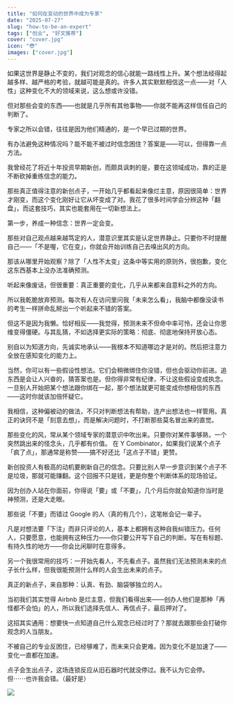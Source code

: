 ```yaml
---
title: "如何在变动的世界中成为专家"
date: "2025-07-27"
slug: "how-to-be-an-expert"
tags: ["创业", "好文推荐"]
cover: "cover.jpg"
icon: "😎"
images: ["cover.jpg"]
---
```

如果这世界是静止不变的，我们对观念的信心就能一路线性上升。某个想法经得起越多样、越严格的考验，就越可能是真的。许多人其实默默相信这一点——对「人性」这种变化不大的领域来说，这么想或许没错。



但对那些会变的东西——也就是几乎所有其他事物——你就不能再这样信任自己的判断了。



专家之所以会错，往往是因为他们精通的，是一个早已过期的世界。



有办法避免这种情况吗？能不能不被过时信念困住？答案是——可以，但得靠一点方法。



我曾经花了将近十年投资早期新创，而颇具讽刺的是，要在这领域成功，靠的正是不断砍掉重练信念的能力。



那些真正值得注意的新创点子，一开始几乎都看起来像烂主意，原因很简单：世界才刚变，而这个变化刚好让它从坏变成了对。我花了很多时间学会分辨这种「翻盘」，而这套技巧，其实也能套用在一切新想法上。



第一步，养成一种信念：世界一定会变。



那些对自己观点越来越笃定的人，潜意识里其实是认定世界静止。只要你不时提醒自己——「不是喔，它在变」，你就会开始训练自己去嗅出风的方向。



那该从哪里开始观察？除了「人性不太变」这条中等实用的原则外，很抱歉，变化这东西基本上没办法准确预测。



听起来像废话，但很重要：真正重要的变化，几乎从来都来自意料之外的方向。



所以我乾脆放弃预测。每次有人在访问里问我「未来怎么看」，我脑中都像没读书的考生一样拼命乱掰出一个听起来不错的答案。



但这不是因为我懒。恰好相反——我觉得，预测未来不但命中率可怜，还会让你思维变得僵硬。与其乱猜，不如选择更实际的策略：彻底、彻底地保持开放心态。



别自以为知道方向，先诚实地承认——我根本不知道哪边才是对的。然后把注意力全放在感知变化的能力上。



当然，你可以有一些假设性想法。它们会稍微绑住你没错，但也会驱动你前进。追东西是会让人兴奋的，猜答案也是。但你得非常有纪律，不让这些假设变成执念。
一旦别人开始把某个想法跟你绑在一起，那个想法就更可能变成你想相信的东西——这时你就该加倍怀疑它。



我相信，这种偏被动的做法，不只对判断想法有帮助，连产出想法也一样管用。真正的诀窍不是「刻意去想」，而是解决问题时，不打断那些莫名冒出来的直觉。



那些变化的风，常从某个领域专家的潜意识中吹出来。只要你对某件事够熟，一个突然跳出来的怪念头，几乎都有价值。
在 Y Combinator，如果我们说某个点子「疯了点」，那通常是称赞——搞不好还比「这点子不错」更赞。



新创投资人有极高的动机要刷新自己的信念。只要比别人早一步意识到某个点子不是垃圾，那就可能赚翻。这个回报不只是钱，更是你整个判断体系的现场验证。



因为创办人站在你面前，你得说「要」或「不要」，几个月后你就会知道你当时是神预测，还是大走眼。



那些说「不要」而错过 Google 的人（真的有几个），这笔帐会记一辈子。



凡是对想法要「下注」而非只评论的人，基本上都拥有这种自我纠错压力。任何人，只要愿意，也能拥有这种压力——你只要公开写下自己的判断。写在有标题、有持久性的地方——你会比闲聊时在意得多。



另一个我很常用的技巧：一开始先看人，不先看点子。虽然我们无法预测未来的点子长什么样，但我很能预测什么样的人会生出未来的点子。



真正的新点子，来自那种：认真、有劲、脑袋够独立的人。



当初我们其实觉得 Airbnb 是烂主意，但我们看得出来——创办人他们是那种「再怪都不会怕」的人，所以我们选择先信人、再信点子，最后押对了。



这招其实通用：想要快一点知道自己什么观念已经过时了？那就去跟那些会打破你观念的人当朋友。



不被自己的专业反困住，已经够难了，而未来只会更难。因为变化不是加速了——变化一直都在加速。



点子会生出点子，这场连锁反应从旧石器时代就没停过。我不认为它会停。
但⋯⋯也许我会错。（最好是）




![](https://prod-files-secure.s3.us-west-2.amazonaws.com/112d0858-5090-4d34-a606-b75eb8d65fd2/46476355-9cf3-4e99-9b7a-3531bc426380/1000202064.png?X-Amz-Algorithm=AWS4-HMAC-SHA256&X-Amz-Content-Sha256=UNSIGNED-PAYLOAD&X-Amz-Credential=ASIAZI2LB4664F2KVFPN%2F20250926%2Fus-west-2%2Fs3%2Faws4_request&X-Amz-Date=20250926T184109Z&X-Amz-Expires=3600&X-Amz-Security-Token=IQoJb3JpZ2luX2VjEAoaCXVzLXdlc3QtMiJHMEUCIFpyEqOYtNxZ3dJlf92f3VA5bg%2B3HG3%2Bu0ESQrkpDtyqAiEAjy4Q3JKi7MLXb0SMRYmC2st28OmIvj48JBA1%2Bg%2Fg9R0qiAQIk%2F%2F%2F%2F%2F%2F%2F%2F%2F%2F%2FARAAGgw2Mzc0MjMxODM4MDUiDF74o5o6n0HECk3o9SrcA8k4tNeB1Jv%2Fxvfyy61LL8MTbI1nU0SzrW4tYZpG9J8DWunfBpmnbtxJQ4q1dbPyl4RQan98HbcVlL0owvmzPD33blsDfAnwFS8L7ZipOGPCFGjcqH8zstPDFustiy05rUtzW%2FEJDwsmsvuJuc%2FrqCJAEvK%2F9INzCHNliHWS8Eq6%2ByBKqmSyNsTQLNdXl4GsxZ93zEZyqueWYTRWhWTq9sdJfl1AwmCcl42VYn0IJJmkVetyOAAn7ALj128qV%2FFOsc4cejLMUgLfjujq4iaNWOUJhBlNTWuVOMC63DVXrg1ScSLlxjf9ZyAQ%2FNCJPPysvhXvGhEF0XYmN9FjpC9P8ysZLFub45h8k8LZVk3%2BwRYu3ewc4lCSyW42oLb6xCCpcl3E6F1kVuk%2BhZCLKIzorMy%2FEQs%2F1OW4KC3nGBqIyyllYegb226G18U3haFTuosMX49kev3il2JyxsKvVgTaGaoweGbYi4JzA%2FFtBoOSaAn62phtUWICA9B6w4dwMPiwVE%2FEIDy2rKP3CDCpgSm4egX5E1BUYJx36z%2Bt8efZL6nE2JoJ1ZYnOmJyj5Li5pLn812sdeD7mOiCeXCdjOTXfsHfJf%2FZxSPKBugRhF1jZ5eleZ%2FOTMKI9D8GdQHNMKCh28YGOqUBWmZ2d974bEiug0zAINReoFVC18APobxgTKxfFjBGaqtode3w8kA1TdhH09Y3%2FD36FTIaoj4eMV28QYWbI0sfuOTGZ55Sg5pquntv94uNgsSYgr0q4SLxc5OH0%2F0m01yuJjsikzN%2B%2FsZOrb27ynLWgyzQ5Qc%2B3O11ZOELvdyaDEy8pE%2BhRagY%2BPK%2BVoPxWOqFoDO%2BDA8EgUtxSL1eRROzw5moZaEI&X-Amz-Signature=98de6c70827ee3669edbdd9d67f311166575bd918b5ac6c9cc7b39af47ecb5ea&X-Amz-SignedHeaders=host&x-amz-checksum-mode=ENABLED&x-id=GetObject)

